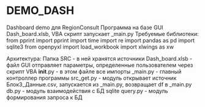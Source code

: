 # DEMO_DASH
Dashboard demo для RegionConsult
Программа на базе GUI Dash_board.xlsb, VBA скрипт запускает _main.py
Требуемые библиотеки:
  from pprint import pprint
  import time
  import re
  import pandas as pd
  import sqlite3
  from openpyxl import load_workbook
  import xlwings as xw

Архитектура:
Папка SRC - в ней хранятся источники
Dash_board.xlsb - файл GUI отправляет параметры, определенные пользователем через скрипт VBA
__init__.py - в этом файле все импорты
_main.py - главный контроллер программы
  src_get.py - модуль открывает источник Блок3_Данные.csv, запускается из _main.py, возвращает df в _main.py
  db.py - модуль взаимодействия с БД sqlite
  query.py - модуль формирования запроса к БД
